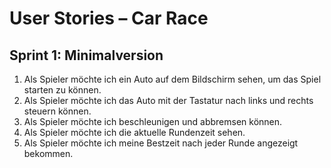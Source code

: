 # User Stories – Car Race

## Sprint 1: Minimalversion

1. Als Spieler möchte ich ein Auto auf dem Bildschirm sehen, um das Spiel starten zu können.
2. Als Spieler möchte ich das Auto mit der Tastatur nach links und rechts steuern können.
3. Als Spieler möchte ich beschleunigen und abbremsen können.
4. Als Spieler möchte ich die aktuelle Rundenzeit sehen.
5. Als Spieler möchte ich meine Bestzeit nach jeder Runde angezeigt bekommen.
